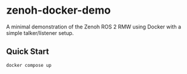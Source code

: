 # zenoh-docker-demo

A minimal demonstration of the Zenoh ROS 2 RMW using Docker with a simple talker/listener setup.

## Quick Start

```bash
docker compose up
```
